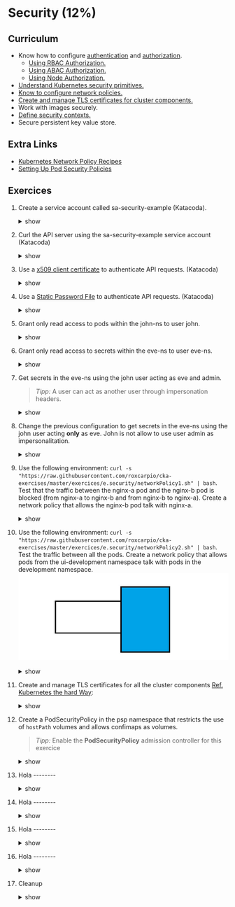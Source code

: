 # Security (12%)

## Curriculum
* Know how to configure [authentication](https://kubernetes.io/docs/reference/access-authn-authz/authentication/) and [authorization](https://kubernetes.io/docs/reference/access-authn-authz/authorization/).  
    * [Using RBAC Authorization.](https://kubernetes.io/docs/reference/access-authn-authz/rbac/)
    * [Using ABAC Authorization.](https://kubernetes.io/docs/reference/access-authn-authz/abac/)
    * [Using Node Authorization.](https://kubernetes.io/docs/reference/access-authn-authz/node/)
* [Understand Kubernetes security primitives.](https://kubernetes.io/docs/concepts/policy/pod-security-policy/)
* [Know to configure network policies.](https://kubernetes.io/docs/concepts/services-networking/network-policies/)
* [Create and manage TLS certificates for cluster components.](https://kubernetes.io/docs/reference/command-line-tools-reference/kubelet-tls-bootstrapping/)
* Work with images securely.
* [Define security contexts.](https://kubernetes.io/docs/tasks/configure-pod-container/security-context/) 
* Secure persistent key value store.

## Extra Links
* [Kubernetes Network Policy Recipes](https://github.com/ahmetb/kubernetes-network-policy-recipes)
* [Setting Up Pod Security Policies](https://octetz.com/posts/setting-up-psps)


## Exercices

1. Create a service account called sa-security-example (Katacoda).
    <details><summary>show</summary>
    <p>

    ```bash
    kubectl create sa sa-security-example
    ```

    </p>
    </details>

1. Curl the API server using the sa-security-example service account (Katacoda)
    <details><summary>show</summary>
    <p>

    ```bash
    SERVICE_ACCOUNT=sa-security-example
    
    SECRET=$(kubectl get serviceaccount ${SERVICE_ACCOUNT} -o json | jq -Mr '.secrets[].name | select(contains("token"))')
    
    TOKEN=$(kubectl get secret ${SECRET} -o json | jq -Mr '.data.token' | base64 -d)
    
    kubectl get secret ${SECRET} -o json | jq -Mr '.data["ca.crt"]' | base64 -d > ~/ca.crt
    
    APISERVER=`grep server  ~/.kube/config | awk {'print $2'}`

    curl -s $APISERVER  --header "Authorization: Bearer $TOKEN" --cacert ~/ca.crt
    ```

    </p>
    </details>   

1. Use a [x509 client certificate](https://kubernetes.io/docs/reference/access-authn-authz/authentication/#x509-client-certs) to authenticate API requests. (Katacoda)
    <details><summary>show</summary>
    <p>

    ```bash
    mkdir $HOME/x509-exercice

    # Copy the ca k8s certifate in x509-exercice
    cp /etc/kubernetes/pki/ca.* $HOME/x509-exercice

    # Create the crt certficate for a user (e.g john)
    openssl genrsa -out $HOME/x509-exercice/john.key 2048
    openssl req -new -key $HOME/x509-exercice/john.key -out $HOME/x509-exercice/john-csr.pem -subj "/CN=john/O=developer"
    openssl x509 -req -in $HOME/x509-exercice/john-csr.pem -CA $HOME/x509-exercice/ca.crt -CAkey $HOME/x509-exercice/ca.key -CAcreateserial -out $HOME/x509-exercice/john.crt -days 365

    # Get the API Server URL
    APISERVER=`grep server  $HOME/.kube/config | awk {'print $2'}`

    # Create the john-config kubernetes file
    # Set up the cluster in the john-config file
    kubectl config set-cluster k8s-exercice --certificate-authority=$HOME/x509-exercice/ca.crt --embed-certs=true --server=$APISERVER --kubeconfig=$HOME/x509-exercice/john-config
    # Set up the user in the john-config file
    kubectl config set-credentials john --client-certificate=$HOME/x509-exercice/john.crt --client-key=$HOME/x509-exercice/john.key --embed-certs=true --kubeconfig=$HOME/x509-exercice/john-config
    # Set up the context in the john-config file
    kubectl config set-context default --cluster=k8s-exercice --user=john --kubeconfig=$HOME/x509-exercice/john-config
    # Set up default as current context in the john-config file
    kubectl config use-context default --kubeconfig=$HOME/x509-exercice/john-config

    # Test the john-config file
    kubectl get ns --kubeconfig=$HOME/x509-exercice/john-config
    
    # Another way to test the user
    curl $APISERVER/api/v1/namespaces --cacert $HOME/x509-exercice/ca.crt --cert $HOME/x509-exercice/john.crt --key $HOME/x509-exercice/john.key
    or 
    kubectl get ns --as john

    Error from server (Forbidden): namespaces is forbidden: User "john" cannot list resource "namespaces" in API group "" at the cluster scope
    ```
    > The output from the last command is correct since john was **authenticate** for accessing the API Server but the user is not **authorize** for listing the k8s namespaces.

    </p>
    </details>   

1. Use a [Static Password File](https://kubernetes.io/docs/reference/access-authn-authz/authentication/#static-password-file) to authenticate API requests. (Katacoda)
    <details><summary>show</summary>
    <p>

    ```bash
    mkdir -p /etc/kubernetes/static-users
    mkdir -p $HOME/static-exercice

    # Copy the ca k8s certifate in static-exercice folder
    cp /etc/kubernetes/pki/ca.* $HOME/static-exercice

    # Create a csv file in the static-exercice folder with the user details [password,user,uid,"group1,group2,group3"]
    vim /etc/kubernetes/static-users/users.csv
    test,eve,eve123,qa
    ```
    ```bash
    # Modify the API Server passing the --basic-auth-file=SOMEFILE option
    apiVersion: v1
    kind: Pod
    metadata:
    creationTimestamp: null
    labels:
    component: kube-apiserver
    tier: control-plane
    name: kube-apiserver
    namespace: kube-system
    spec:
    containers:
    - command:
        - kube-apiserver
        - --advertise-address=xxxx
        - --allow-privileged=true
        - --authorization-mode=Node,RBAC
        # Add The following line
        - --basic-auth-file=/etc/kubernetes/static-users/users.csv       
        ...
        - --tls-private-key-file=/etc/kubernetes/pki/apiserver.key
        image: k8s.gcr.io/kube-apiserver:v1.15.1
        imagePullPolicy: IfNotPresent
        livenessProbe:
        failureThreshold: 8
        httpGet:
            host: xxxx
            path: /healthz
            port: 6443
            scheme: HTTPS
        initialDelaySeconds: 15
        timeoutSeconds: 15
        name: kube-apiserver
        resources:
        requests:
            cpu: 250m
        volumeMounts:
        ...
        ...
        - mountPath: /usr/share/ca-certificates
        name: usr-share-ca-certificates
        readOnly: true
        # Mount the static-users directory
        - mountPath: /etc/kubernetes/static-users
        name: user-credentials
        readOnly: true
    hostNetwork: true
    priorityClassName: system-cluster-critical
    volumes:
    ...
    # Add the static-users volumen
    - hostPath:
        path: /etc/kubernetes/static-users
        type: DirectoryOrCreate
        name: user-credentials
    status: {}
    ```
    ```bash
    # Get the API Server URL
    APISERVER=`grep server  $HOME/.kube/config | awk {'print $2'}`

    # Create the eve-config kubernetes file
    # Set up the cluster in the eve-config file
    kubectl config set-cluster k8s-exercice --certificate-authority=$HOME/static-exercice/ca.crt --embed-certs=true --server=$APISERVER --kubeconfig=$HOME/static-exercice/eve-config
    # Set up the user in the eve-config file
    kubectl config set-credentials eve --username=eve --password=test --kubeconfig=$HOME/static-exercice/eve-config
    # Set up the context in the eve-config file
    kubectl config set-context default --cluster=k8s-exercice --user=eve --kubeconfig=$HOME/static-exercice/eve-config
    # Set up default as current context in the eve-config file
    kubectl config use-context default --kubeconfig=$HOME/static-exercice/eve-config

    # Test the eve-config file
    kubectl get ns --kubeconfig=$HOME/static-exercice/eve-config
    
    # Another way to test the eve user
    curl $APISERVER/api/v1/namespaces --cacert $HOME/static-exercice/ca.crt --user eve:test
    or
    kubectl get ns --as eve
    
    Error from server (Forbidden): namespaces is forbidden: User "eve" cannot list resource "namespaces" in API group "" at the cluster scope
    ```
    > The output from the last command is correct since eve was **authenticate** for accessing the API Server but the user is not **authorize** for listing the k8s namespaces.
    </p>
    </details> 

1. Grant only read access to pods within the john-ns to user john.
    <details><summary>show</summary>
    <p>

    ```bash
    kubectl create ns john-ns
    
    # Create a Role named john-pod-reader that allows a user to “get”, “watch” and “list” on pods in john-ns namespace
    kubectl create role john-pod-reader --verb=get,list,watch --resource=pods --namespace=john-ns
    
    # Within the namespace “john-ns”, grant the permissions in the john-pod-reader Role to a user named “john”:
    kubectl create rolebinding john-pod-reader-binding --role=john-pod-reader --user=john --namespace=john-ns
   
    # Test the john permission to get pods 
    kubectl get pods -n john-ns --kubeconfig=$HOME/x509-exercice/john-config
    ```
    </p>
    </details> 

1. Grant only read access to secrets within the eve-ns to user eve-ns.
    <details><summary>show</summary>
    <p>

    ```bash
    kubectl create ns eve-ns
    
    # Create a Role named eve-secrets-reader that allows a user to “get”, “watch” and “list” on secrets in eve-ns namespace
    kubectl create role eve-secrets-reader --verb=get,list,watch --resource=secrets --namespace=eve-ns
    
    # Within the namespace “eve-ns”, grant the permissions in the eve-secrets-reader Role to a user named “eve”:
    kubectl create rolebinding eve-secrets-reader-binding --role=eve-secrets-reader --user=eve --namespace=eve-ns
   
    # Test the eve permission to get secrets 
    kubectl get secrets -n eve-ns --kubeconfig=$HOME/static-exercice/eve-config
    ```

    </p>
    </details>   

           
1. Get secrets in the eve-ns using the john user acting as eve and admin.
    > _Tipp:_ A user can act as another user through impersonation headers.

    <details><summary>show</summary>
    <p>

    ```bash
    kubectl get secrets -n eve-ns --kubeconfig=$HOME/x509-exercice/john-config --as eve
    Error from server (Forbidden): users "eve" is forbidden: User "john" cannot impersonate resource "users" in API group "" at the cluster scope

    kubectl get secrets -n eve-ns --kubeconfig=$HOME/x509-exercice/john-config --as admin
    Error from server (Forbidden): users "admin" is forbidden: User "john" cannot impersonate resource "users" in API group "" at the cluster scope

    # Create the ClusterRole and the ClusterRoleBinding configuration files
    vim impersonate-files.yaml

        apiVersion: rbac.authorization.k8s.io/v1
        kind: ClusterRole
        metadata:
        name: impersonator
        rules:
        - apiGroups: [""]
        resources: ["users"]
        verbs: ["impersonate"]
        ---
        apiVersion: rbac.authorization.k8s.io/v1
        kind: ClusterRoleBinding
        metadata:
        name: impersonate
        roleRef:
        apiGroup: rbac.authorization.k8s.io
        kind: ClusterRole
        name: cluster-admin-impersonator
        subjects:
        - apiGroup: rbac.authorization.k8s.io
        kind: User
        name: john

    kubectl create -f impersonate-files.yaml

    # Test the configuration
    kubectl get secrets -n eve-ns --kubeconfig=$HOME/x509-exercice/john-config --as eve
    NAME                  TYPE                                  DATA   AGE
    default-token-z6kh7   kubernetes.io/service-account-token   3      13m

    kubectl get secrets -n eve-ns --kubeconfig=$HOME/x509-exercice/john-config --as admin
    NAME                  TYPE                                  DATA   AGE
    default-token-z6kh7   kubernetes.io/service-account-token   3      13m
    ```

    </p>
    </details>

1. Change the previous configuration to get secrets in the eve-ns using the john user acting **only** as eve. John is not allow to use user admin as impersonalitation. 
    <details><summary>show</summary>
    <p>

    ```bash

    # Change the ClusterRole and the ClusterRoleBinding configuration files
    vim impersonate-files.yaml

        apiVersion: rbac.authorization.k8s.io/v1
        kind: ClusterRole
        metadata:
        name: impersonator
        rules:
        - apiGroups: [""]
        resources: ["users"]
        verbs: ["impersonate"]
        # Add the following line
        resourceNames: ["eve"]
        ---
        apiVersion: rbac.authorization.k8s.io/v1
        kind: ClusterRoleBinding
        metadata:
        name: impersonate
        roleRef:
        apiGroup: rbac.authorization.k8s.io
        kind: ClusterRole
        name: cluster-admin-impersonator
        subjects:
        - apiGroup: rbac.authorization.k8s.io
        kind: User
        name: john

    kubectl apply -f impersonate-files.yaml

    # Test the configuration
    kubectl get secrets -n eve-ns --kubeconfig=$HOME/x509-exercice/john-config --as eve
    NAME                  TYPE                                  DATA   AGE
    default-token-z6kh7   kubernetes.io/service-account-token   3      13m

    kubectl get secrets -n eve-ns --kubeconfig=$HOME/x509-exercice/john-config --as admin
    Error from server (Forbidden): users "admin" is forbidden: User "john" cannot impersonate resource "users" in API group "" at the cluster scope
    ```

    </p>
    </details>

1. Use the following environment: `curl -s "https://raw.githubusercontent.com/roxcarpio/cka-exercises/master/exercices/e.security/networkPolicy1.sh" | bash`. Test that the traffic between the nginx-a pod and the nginx-b pod is blocked (from nginx-a to nginx-b and from nginx-b to nginx-a). Create a network policy that allows the nginx-b pod talk with nginx-a. 

    <details><summary>show</summary>
    <p>

    ```bash
    # Test the connection from A to B and from B to A
    kubectl exec nginx-a -n network-policy-test-1 -- sh -c 'wget -qO- --timeout=2 http://nginx-b:80'
    command terminated with exit code 4

    kubectl exec nginx-b -n network-policy-test-1 -- bash -c 'wget -qO- --timeout=2 http://nginx-a:80'
    command terminated with exit code 4

    # Crete the network policy
    vim api-allow.yaml
    
    kind: NetworkPolicy
    apiVersion: networking.k8s.io/v1
    metadata:
      name: api-allow
    spec:
      podSelector:
        matchLabels:
          run: nginx-a
      ingress:
      - from:
        - podSelector:
            matchLabels:
              run: nginx-b

    kubectl create -f api-allow.yaml -n network-policy-test-1

    # Test the network policy
    kubectl exec nginx-a -n network-policy-test-1 -- sh -c 'wget -qO- --timeout=2 http://nginx-b:80'
    command terminated with exit code 4

    kubectl exec nginx-b -n network-policy-test-1 -- bash -c 'wget -qO- --timeout=2 http://nginx-a:80' # Works
    ```

    </p>
    </details>

1. Use the following environment: `curl -s "https://raw.githubusercontent.com/roxcarpio/cka-exercises/master/exercices/e.security/networkPolicy2.sh" | bash`. Test the traffic between all the pods. Create a network policy that allows pods from the ui-development namespace talk with pods in the development namespace.
![Exercice-10](../pictures/test.jpg)

    <details><summary>show</summary>
    <p>

    ```bash
    # Test
    # From backend-dev pod
    kubectl exec backend-dev -n development -- sh -c 'wget -qO- --timeout=2 http://ui-dev.ui-development:80' # Traffic is blocked
    kubectl exec backend-dev -n development -- sh -c 'wget -qO- --timeout=2 http://ui-prod.ui-production:80' # Traffic is blocked

    # From ui-dev pod
    kubectl exec ui-dev -n ui-development -- sh -c 'wget -qO- --timeout=2 http://backend-dev.development:80' # Traffic is blocked
    kubectl exec ui-dev -n ui-development -- sh -c 'wget -qO- --timeout=2 http://ui-prod.ui-production:80' # Traffic is blocked

    # From ui-prod pod
    kubectl exec ui-prod -n ui-production -- sh -c 'wget -qO- --timeout=2 http://ui-dev.ui-development:80' # Traffic is blocked
    kubectl exec ui-prod -n ui-production -- sh -c 'wget -qO- --timeout=2 http://backend-dev.development:80' # Traffic is blocked

    # Crete the network policy
    vim nampespace-allow.yaml
    
    kind: NetworkPolicy
    apiVersion: networking.k8s.io/v1
    metadata:
      name: nampespace-allow
    spec:
      podSelector: {}
      ingress:
      - from:
        - namespaceSelector:
            matchLabels:
              purpose: dev

    kubectl create -f api-allow.yaml -n development

    # Test the network policy
    # From backend-dev pod
    kubectl exec backend-dev -n development -- sh -c 'wget -qO- --timeout=2 http://ui-dev.ui-development:80' # Traffic is blocked
    kubectl exec backend-dev -n development -- sh -c 'wget -qO- --timeout=2 http://ui-prod.ui-production:80' # Traffic is blocked

    # From ui-dev pod
    kubectl exec ui-dev -n ui-development -- sh -c 'wget -qO- --timeout=2 http://backend-dev.development:80' # Traffic is allowed
    kubectl exec ui-dev -n ui-development -- sh -c 'wget -qO- --timeout=2 http://ui-prod.ui-production:80' # Traffic is blocked

    # From ui-prod pod
    kubectl exec ui-prod -n ui-production -- sh -c 'wget -qO- --timeout=2 http://ui-dev.ui-development:80' # Traffic is blocked
    kubectl exec ui-prod -n ui-production -- sh -c 'wget -qO- --timeout=2 http://backend-dev.development:80' # Traffic is blocked
    ```

    </p>
    </details>

1. Create and manage TLS certificates for all the cluster components [Ref. Kubernetes the hard Way](https://github.com/kelseyhightower/kubernetes-the-hard-way/blob/master/docs/04-certificate-authority.md):    
    
    <details><summary>show</summary>
    <p>
    
    ```bash
    ## Prerequisites
    
    # Install cfssl & cfssljson
    wget -q --show-progress --https-only --timestamping https://pkg.cfssl.org/R1.2/cfssl_linux-amd64 https://pkg.cfssl.org/R1.2/cfssljson_linux-amd64

    chmod +x cfssl_linux-amd64 cfssljson_linux-amd64

    mv cfssl_linux-amd64 /usr/local/bin/cfssl

    mv cfssljson_linux-amd64 /usr/local/bin/cfssljson

    # Test the installation
    cfssl version

    # Download and extract the k8s json files
    wget -c https://github.com/roxcarpio/cka-exercises/raw/master/exercices/e.security/k8s-configuration-files.tar.gz -O - | tar -xz

    cd k8s-configuration-files/

    # Certificate Authority
    cfssl gencert -initca ca-csr.json | cfssljson -bare ca

    # Admin Certificate
    cfssl gencert -ca=ca.pem -ca-key=ca-key.pem -config=ca-config.json -profile=kubernetes admin-csr.json | cfssljson -bare admin

    # Worker Certificate
    WORKER_HOST_NAME=worker-0
    WORKER_IP=10.0.3.6
    LOAD_BALANCER_HOST_NAME=k8s_cluster
    LOAD_BALANCER_IP=10.0.3.212   

    cfssl gencert -ca=ca.pem -ca-key=ca-key.pem -config=ca-config.json -hostname=${WORKER_HOST_NAME},${WORKER_IP},${LOAD_BALANCER_HOST_NAME},${LOAD_BALANCER_IP} -profile=kubernetes worker-0-csr.json | cfssljson -bare worker-0

    # Controller Manager Client Certificate
    cfssl gencert -ca=ca.pem -ca-key=ca-key.pem -config=ca-config.json -profile=kubernetes kube-controller-manager-csr.json | cfssljson -bare kube-controller-manager

    # Kube Proxy Client Certificate
    cfssl gencert -ca=ca.pem -ca-key=ca-key.pem -config=ca-config.json -profile=kubernetes kube-proxy-csr.json | cfssljson -bare kube-proxy

    # Scheduler Client Certificate
    cfssl gencert -ca=ca.pem -ca-key=ca-key.pem -config=ca-config.json -profile=kubernetes kube-scheduler-csr.json | cfssljson -bare kube-scheduler

    # API Server Certificate
    MASTER_IP=10.0.3.49
    LOAD_BALANCER_HOST_NAME=k8s_cluster
    LOAD_BALANCER_IP=10.0.3.212 
    CLUSTER_NETWORK_IP=10.32.0.1
    
    cfssl gencert -ca=ca.pem -ca-key=ca-key.pem -config=ca-config.json -hostname={CLUSTER_NETWORK_IP},{MASTER_IP},{LOAD_BALANCER_IP},${LOAD_BALANCER_HOST_NAME},127.0.0.1,kubernetes.default -profile=kubernetes kubernetes-csr.json | cfssljson -bare kubernetes

    # Service Account Key Pair
    cfssl gencert -ca=ca.pem -ca-key=ca-key.pem -config=ca-config.json -profile=kubernetes service-account-csr.json | cfssljson -bare service-account
    ```
    </p>
    </details>

1. Create a PodSecurityPolicy in the psp namespace that restricts the use of `hostPath` volumes and allows confimaps as volumes.
    > _Tipp:_ Enable the **PodSecurityPolicy** admission controller for this exercice

    <details><summary>show</summary>
    <p>

    ```bash
    kubectl create ns psp

    vim psp-restrict-volumen.yaml
    apiVersion: policy/v1beta1
    kind: PodSecurityPolicy
    metadata:
      name: psp-restrict-volumen
      namespace: psp
    spec:
      privileged: false  
      seLinux:
        rule: RunAsAny
      supplementalGroups:
        rule: RunAsAny
      runAsUser:
        rule: RunAsAny
      fsGroup:
        rule: RunAsAny
      volumes:
      - 'configMap'

    kubectl create -f psp-restrict-volumen.yaml

    kubectl get psp

    vim psp-restrict-volumen-role.yaml
    kind: Role
    apiVersion: rbac.authorization.k8s.io/v1
    metadata:
      name: psp-restrict-volumen-role
      namespace: psp
    rules:
    - apiGroups:
      - extensions
      resources:
      - podsecuritypolicies
      resourceNames:
      - psp-restrict-volumen
      verbs:
      - use

    vim psp-restrict-volumen-binding.yaml
    kind: RoleBinding
    apiVersion: rbac.authorization.k8s.io/v1
    metadata:
      name: psp-restrict-volumen-binding
      namespace: psp      
    subjects:
    - kind: Group
      name: system:serviceaccounts:psp
      apiGroup: rbac.authorization.k8s.io
    roleRef:
      kind: Role
      name: psp-restrict-volumen-role
      apiGroup: rbac.authorization.k8s.io      
    
    vim pod.yaml
    
    apiVersion: apps/v1
    kind: Deployment
    metadata:
      name: test-psp
      namespace: psp
    spec:
      replicas: 1
      selector:
        matchLabels:
          app: test
      template:
        metadata:
          labels:
            app: test      
        spec:
          containers:
          - image: k8s.gcr.io/test-webserver
            name: test-container
            volumeMounts:
            - mountPath: /cache
              name: cache-volume
          volumes:
          - name: cache-volume
            emptyDir: {}    
    ```

    </p>
    </details>

1. Hola --------
    <details><summary>show</summary>
    <p>

    ```bash
    ----
    ```

    </p>
    </details>

1. Hola --------
    <details><summary>show</summary>
    <p>

    ```bash
    ----
    ```

    </p>
    </details>

1. Hola --------
    <details><summary>show</summary>
    <p>

    ```bash
    ----
    ```

    </p>
    </details>

1. Hola --------
    <details><summary>show</summary>
    <p>

    ```bash
    ----
    ```

    </p>
    </details>                            

1. Cleanup
    <details><summary>show</summary>
    <p>

    ```bash
    kubectl delete ns sa-gitlab
    rm -rf $HOME/x509-exercice
    rm -rf /etc/kubernetes/static-users
    Clean the API Sever
    rm -rf $HOME/static-exercice
    kubectl delete -f impersonate-files.yaml
    kubectl delete ns network-policy-test-1
    ```

    </p>
    </details>